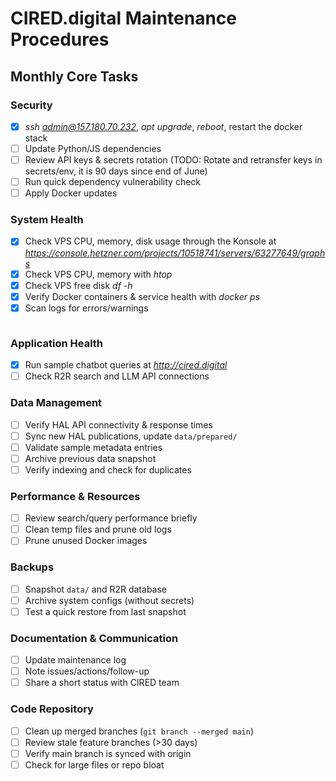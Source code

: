 # CIRED.digital Maintenance Procedures

## Monthly Core Tasks

### Security
- [X] *ssh admin@157.180.70.232*, *apt upgrade*, *reboot*, restart the docker stack
- [ ] Update Python/JS dependencies
- [ ] Review API keys & secrets rotation (TODO: Rotate and retransfer keys in secrets/env, it is 90 days since end of June)
- [ ] Run quick dependency vulnerability check
- [ ] Apply Docker updates

### System Health
- [X] Check VPS CPU, memory, disk usage through the Konsole at *https://console.hetzner.com/projects/10518741/servers/63277649/graphs*
- [X] Check VPS CPU, memory with  *htop*
- [X] Check VPS free disk   *df -h*
- [X] Verify Docker containers & service health  with *docker ps*
- [X] Scan logs for errors/warnings
```for container in $(docker ps --format "{{.Names}}"); do     echo "=== $container ===";     docker logs --since 1h "$container" 2>&1 | grep -i -E "(error|fail|exception|fatal)"; done
```

### Application Health
- [X] Run sample chatbot queries at *http://cired.digital*
- [ ] Check R2R search and LLM API connections

### Data Management
- [ ] Verify HAL API connectivity & response times
- [ ] Sync new HAL publications, update `data/prepared/`
- [ ] Validate sample metadata entries
- [ ] Archive previous data snapshot
- [ ] Verify indexing and check for duplicates

### Performance & Resources
- [ ] Review search/query performance briefly
- [ ] Clean temp files and prune old logs
- [ ] Prune unused Docker images

### Backups
- [ ] Snapshot `data/` and R2R database
- [ ] Archive system configs (without secrets)
- [ ] Test a quick restore from last snapshot

### Documentation & Communication
- [ ] Update maintenance log
- [ ] Note issues/actions/follow-up
- [ ] Share a short status with CIRED team

### Code Repository
- [ ] Clean up merged branches (`git branch --merged main`)
- [ ] Review stale feature branches (>30 days)
- [ ] Verify main branch is synced with origin
- [ ] Check for large files or repo bloat
